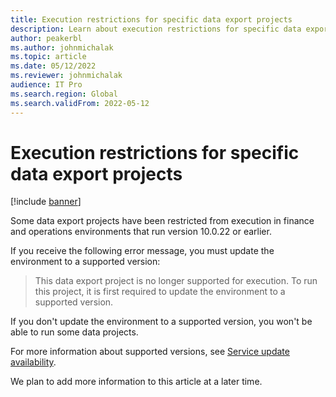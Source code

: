 ```yaml
---
title: Execution restrictions for specific data export projects
description: Learn about execution restrictions for specific data export projects in older, out-of-service environments, with a link to more information for supported versions.
author: peakerbl
ms.author: johnmichalak
ms.topic: article
ms.date: 05/12/2022
ms.reviewer: johnmichalak
audience: IT Pro
ms.search.region: Global
ms.search.validFrom: 2022-05-12
---
```


# Execution restrictions for specific data export projects

[!include [banner](../includes/banner.md)]

Some data export projects have been restricted from execution in finance and operations environments that run version 10.0.22 or earlier.

If you receive the following error message, you must update the environment to a supported version:

> This data export project is no longer supported for execution. To run this project, it is first required to update the environment to a supported version.

If you don't update the environment to a supported version, you won't be able to run some data projects.

For more information about supported versions, see [Service update availability](../../fin-ops/get-started/public-preview-releases.md).

We plan to add more information to this article at a later time.

